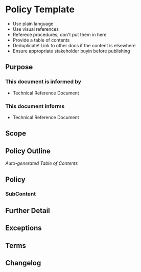 # Policy Template

* Use plain language
* Use visual references
* Referece procedures; don't put them in here
* Provide a table of contents
* Deduplicate! Link to other docs if the content is elsewhere
* Ensure appropriate stakeholder buyin before publishing

## Purpose

### This document is informed by

* Technical Reference Document

### This document informs

* Technical Reference Document

## Scope

## Policy Outline

_Auto-generated Table of Contents_

## Policy

### SubContent

## Further Detail

## Exceptions

## Terms

## Changelog


